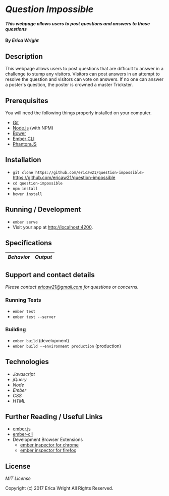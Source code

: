 # _Question Impossible_

#### _This webpage allows users to post questions and answers to those questions_

#### By _**Erica Wright**_

## Description

This webpage allows users to post questions that are difficult to answer in a challenge to stump any visitors. Visitors can post answers in an attempt to resolve the question and visitors can vote on answers. If no one can answer a poster's question, the poster is crowned a master Trickster.

## Prerequisites

You will need the following things properly installed on your computer.

* [Git](https://git-scm.com/)
* [Node.js](https://nodejs.org/) (with NPM)
* [Bower](https://bower.io/)
* [Ember CLI](https://ember-cli.com/)
* [PhantomJS](http://phantomjs.org/)

## Installation

* `git clone https://github.com/ericaw21/question-impossible>` https://github.com/ericaw21/question-impossible
* `cd question-impossible`
* `npm install`
* `bower install`

## Running / Development

* `ember serve`
* Visit your app at [http://localhost:4200](http://localhost:4200).

## Specifications

|*Behavior*|*Output*|
|----------|--------|

## Support and contact details

_Please contact ericaw21@gmail.com for questions or concerns._

### Running Tests

* `ember test`
* `ember test --server`

### Building

* `ember build` (development)
* `ember build --environment production` (production)

## Technologies

* _Javascript_
* _jQuery_
* _Node_
* _Ember_
* _CSS_
* _HTML_

## Further Reading / Useful Links

* [ember.js](http://emberjs.com/)
* [ember-cli](https://ember-cli.com/)
* Development Browser Extensions
  * [ember inspector for chrome](https://chrome.google.com/webstore/detail/ember-inspector/bmdblncegkenkacieihfhpjfppoconhi)
  * [ember inspector for firefox](https://addons.mozilla.org/en-US/firefox/addon/ember-inspector/)

## License

*MIT License*

Copyright (c) 2017 Erica Wright All Rights Reserved.
